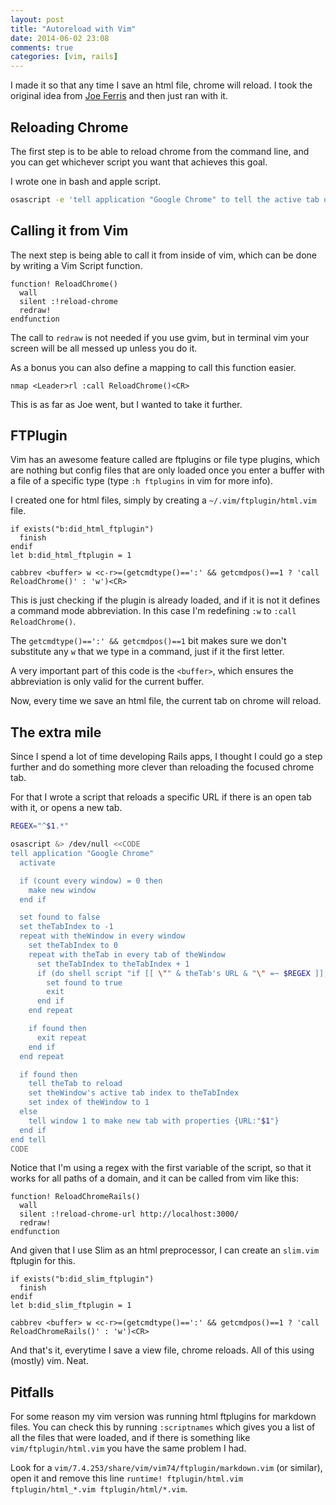 ```yaml
---
layout: post
title: "Autoreload with Vim"
date: 2014-06-02 23:08
comments: true
categories: [vim, rails]
---
```


I made it so that any time I save an html file, chrome will reload. I took the original idea from [Joe
Ferris](https://github.com/jferris/dotfiles/blob/master/vim/plugin/chrome.vim)
and then just ran with it.

## Reloading Chrome

The first step is to be able to reload chrome from the command line, and you can
get whichever script you want that achieves this goal.

I wrote one in bash and apple script.

``` bash
osascript -e 'tell application "Google Chrome" to tell the active tab of its first window to reload'
```

## Calling it from Vim

The next step is being able to call it from inside of vim, which can be done by
writing a Vim Script function.

``` vim
function! ReloadChrome()
  wall
  silent :!reload-chrome
  redraw!
endfunction
```

The call to `redraw` is not needed if you use gvim, but in terminal vim your
screen will be all messed up unless you do it.

As a bonus you can also define a mapping to call this function easier.

``` vim
nmap <Leader>rl :call ReloadChrome()<CR>
```

This is as far as Joe went, but I wanted to take it further.

## FTPlugin

Vim has an awesome feature called are ftplugins or file type plugins, which are
nothing but config files that are only loaded once you enter a buffer with a
file of a specific type (type `:h ftplugins` in vim for more info).

I created one for html files, simply by creating a `~/.vim/ftplugin/html.vim`
file.

``` vim
if exists("b:did_html_ftplugin")
  finish
endif
let b:did_html_ftplugin = 1

cabbrev <buffer> w <c-r>=(getcmdtype()==':' && getcmdpos()==1 ? 'call ReloadChrome()' : 'w')<CR>
```

This is just checking if the plugin is already loaded, and if it is not it
defines a command mode abbreviation. In this case I'm redefining `:w` to `:call
ReloadChrome()`.

The `getcmdtype()==':' && getcmdpos()==1` bit makes sure we don't
substitute any `w` that we type in a command, just if it the first letter.

A very important part of this code is the `<buffer>`, which ensures the
abbreviation is only valid for the current buffer.

Now, every time we save an html file, the current tab on chrome will reload.

## The extra mile

Since I spend a lot of time developing Rails apps, I thought I could go
a step further and do something more clever than reloading the focused chrome
tab.

For that I wrote a script that reloads a specific URL if there is an open tab with it,
or opens a new tab.

``` bash
REGEX="^$1.*"

osascript &> /dev/null <<CODE
tell application "Google Chrome"
  activate

  if (count every window) = 0 then
    make new window
  end if

  set found to false
  set theTabIndex to -1
  repeat with theWindow in every window
    set theTabIndex to 0
    repeat with theTab in every tab of theWindow
      set theTabIndex to theTabIndex + 1
      if (do shell script "if [[ \"" & theTab's URL & "\" =~ $REGEX ]]; then echo \"found\"; fi") as text is equal to "found" then
        set found to true
        exit
      end if
    end repeat

    if found then
      exit repeat
    end if
  end repeat

  if found then
    tell theTab to reload
    set theWindow's active tab index to theTabIndex
    set index of theWindow to 1
  else
    tell window 1 to make new tab with properties {URL:"$1"}
  end if
end tell
CODE
```

Notice that I'm using a regex with the first variable of the script, so that it
works for all paths of a domain, and it can be called from vim like this:

```vim
function! ReloadChromeRails()
  wall
  silent :!reload-chrome-url http://localhost:3000/
  redraw!
endfunction
```

And given that I use Slim as an html preprocessor, I can create an `slim.vim`
ftplugin for this.

``` vim
if exists("b:did_slim_ftplugin")
  finish
endif
let b:did_slim_ftplugin = 1

cabbrev <buffer> w <c-r>=(getcmdtype()==':' && getcmdpos()==1 ? 'call ReloadChromeRails()' : 'w')<CR>
```

And that's it, everytime I save a view file, chrome reloads. All of this using
(mostly) vim. Neat.

## Pitfalls

For some reason my vim version was running html ftplugins for markdown files.
You can check this by running `:scriptnames` which gives you a list of all the
files that were loaded, and if there is something like `vim/ftplugin/html.vim`
you have the same problem I had.

Look for a `vim/7.4.253/share/vim/vim74/ftplugin/markdown.vim` (or similar),
open it and remove this line `runtime! ftplugin/html.vim
ftplugin/html_*.vim ftplugin/html/*.vim`.

